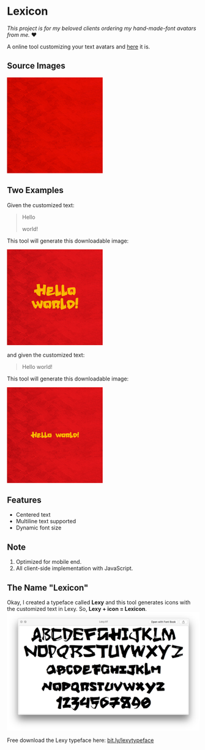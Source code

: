 # Lexicon
*This project is for my beloved clients ordering my hand-made-font avatars from me.* ❤️

A online tool customizing your text avatars and [here](http://www-scf.usc.edu/~yankuanz/lexicon/) it is.

## Source Images
<img src="img/bk800.jpg" width=250>

## Two Examples
Given the customized text:

> Hello 
> 
> world!

This tool will generate this downloadable image:

<img src="demo/Hello_world!.jpg" width=250>

and given the customized text:

> Hello world!

This tool will generate this downloadable image:

<img src="demo/Hello world!.jpg" width=250>

## Features
- Centered text
- Multiline text supported
- Dynamic font size

## Note
1. Optimized for mobile end.
2. All client-side implementation with JavaScript.

## The Name "Lexicon"
Okay, I created a typeface called **Lexy** and this tool generates icons with the customized text in Lexy. So, **Lexy + icon = Lexicon**.
![](demo/lexytypeface.png)

Free download the Lexy typeface here: [bit.ly/lexytypeface](bit.ly/lexytypeface)



